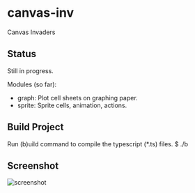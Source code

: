 # canvas-inv
Canvas Invaders

## Status
Still in progress.

Modules (so far):
- graph: Plot cell sheets on graphing paper.
- sprite: Sprite cells, animation, actions.

## Build Project
Run (b)uild command to compile the typescript (*.ts) files.
$ ./b

## Screenshot

![screenshot](https://robdelacruz.github.io/images/canvas_inv_2018-03-26.png "Screenshot")

